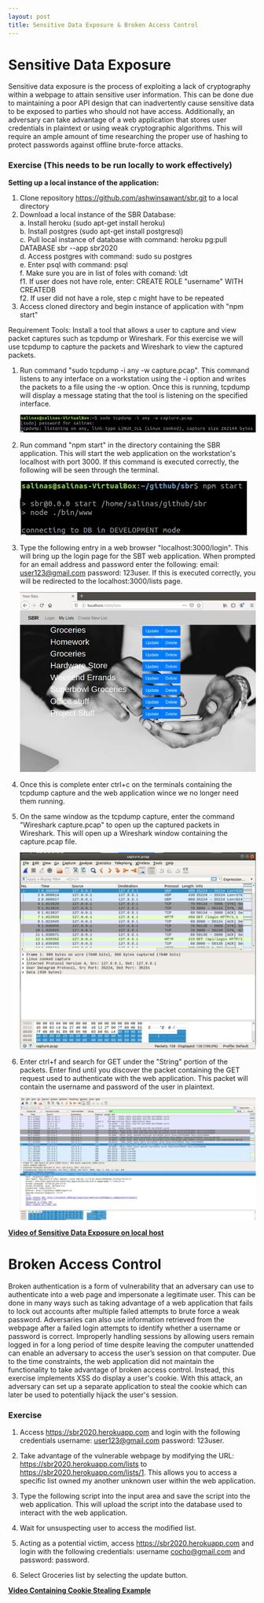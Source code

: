 ```yaml
---
layout: post
title: Sensitive Data Exposure & Broken Access Control
---
```

# Sensitive Data Exposure
Sensitive data exposure is the process of exploiting a lack of cryptography within a webpage to attain sensitive user information. This can be done due to maintaining a poor API design that can inadvertently cause sensitive data to be exposed to parties who should not have access. Additionally, an adversary can take advantage of a web application that stores user credentials in plaintext or using weak cryptographic algorithms. This will require an ample amount of time researching the proper use of hashing to protect passwords against offline brute-force attacks.

### Exercise (This needs to be run locally to work effectively) 

 **Setting up a local instance of the application:**     
 1. Clone repository https://github.com/ashwinsawant/sbr.git to a local directory     
 2. Download a local instance of the SBR Database:     
         a. Install heroku (sudo apt-get install heroku)     
         b. Install postgres (sudo apt-get install postgresql)     
         c. Pull local instance of database with command: heroku pg:pull DATABASE sbr --app sbr2020     
         d. Access postgres with command: sudo su postgres      
         e. Enter psql with command: psql     
         f. Make sure you are in list of foles with comand: \dt      
             f1. If user does not have role, enter: CREATE ROLE "username" WITH CREATEDB     
             f2. If user did not have a role, step c might have to be repeated     
 3. Access cloned directory and begin instance of application with "npm start"

Requirement Tools: Install a tool that allows a user to capture and view packet captures such as tcpdump or Wireshark. For this exercise we will use tcpdump to capture the packets and Wireshark to view the captured packets.

1. Run command "sudo tcpdump -i any -w capture.pcap". This command listens to any interface on a workstation using the -i option and writes the packets to a file using the -w option. Once this is running, tcpdump will display a message stating that the tool is listening on the specified interface. 
 
    ![tcpdump Command](/images/SensitiveDataExposure/tcpdump.JPG)

2. Run command "npm start" in the directory containing the SBR application. This will start the web application on the workstation's localhost with port 3000. If this command is executed correctly, the following will be seen through the terminal. 
    
    ![npm start Command](/images/SensitiveDataExposure/NPMStart.JPG)


3. Type the following entry in a web browser "localhost:3000/login". This will bring up the login page for the SBT web application. When prompted for an email address and password enter the following: email: user123@gmail.com password: 123user. If this is executed correctly, you will be redirected to the localhost:3000/lists page. 

    ![Successful Login](/images/SensitiveDataExposure/LoginLists.JPG)

4. Once this is complete enter ctrl+c on the terminals containing the tcpdump capture and the web application wince we no longer need them running. 

5. On the same window as the tcpdump capture, enter the command "Wireshark capture.pcap" to open up the captured packets in Wireshark. This will open up a Wireshark window containing the capture.pcap file.  

    ![Wireshark](/images/SensitiveDataExposure/Wireshark.JPG)

6. Enter ctrl+f and search for GET under the "String" portion of the packets. Enter find until you discover the packet containing the GET request used to authenticate with the web application. This packet will contain the username and password of the user in plaintext.

    ![Packet Capture](/images/SensitiveDataExposure/PacketCaptureDet.JPG)

**[Video of Sensitive Data Exposure on local host](https://media.oregonstate.edu/media/t/1_k9kk9jem)**

# Broken Access Control
Broken authentication is a form of vulnerability that an adversary can use to authenticate into a web page and impersonate a legitimate user. This can be done in many ways such as taking advantage of a web application that fails to lock out accounts after multiple failed attempts to brute force a weak password. Adversaries can also use information retrieved from the webpage after a failed login attempts to identify whether a username or password is correct. Improperly handling sessions by allowing users remain logged in for a long period of time despite leaving the computer unattended can enable an adversary to access the user’s session on that computer. Due to the time constraints, the web application did not maintain the functionality to take advantage of broken access control. Instead, this exercise implements XSS do display a user's cookie. With this attack, an adversary can set up a separate application to steal the cookie which can later be used to potentially hijack the user's session. 

### Exercise 

1. Access https://sbr2020.herokuapp.com and login with the following credentials username: user123@gmail.com password: 123user.

2. Take advantage of the vulnerable webpage by modifying the URL: https://sbr2020.herokuapp.com/lists to https://sbr2020.herokuapp.com/lists/1. This allows you to access a specific list owned my another unknown user within the web application.

3. Type the following script into the input area and save the script into the web application. This will upload the script into the database used to interact with the web application.

4. Wait for unsuspecting user to access the modified list.

5. Acting as a potential victim, access https://sbr2020.herokuapp.com and login with the following credentials: username cocho@gmail.com and password: password.


6. Select Groceries list by selecting the update button. 

**[Video Containing Cookie Stealing Example](https://media.oregonstate.edu/media/t/0_kbxg6swk)**

